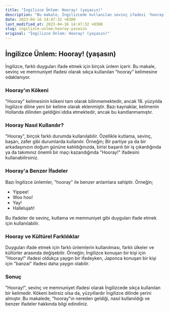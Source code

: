 ```yaml
---
title: "İngilizce Ünlem: Hooray! (yaşasın)"
description: "Bu makale, İngilizcede kullanılan sevinç ifadesi 'hooray' hakkında bilgi sağlar. 'Hooray'ın kökeni, kullanımı ve benzer ifadeler hakkında bilgi edinin."
date: 2023-04-16 14:47:32 +0300
last_modified_at: 2023-04-16 14:47:32 +0300
slug: ingilizce-unlem-hooray-yasasin
original: "İngilizce Ünlem: Hooray! (yaşasın)"
---
```

## İngilizce Ünlem: Hooray! (yaşasın)

İngilizce, farklı duyguları ifade etmek için birçok ünlem içerir. Bu makale, sevinç ve memnuniyet ifadesi olarak sıkça kullanılan "hooray" kelimesine odaklanıyor.

### Hooray'ın Kökeni

"Hooray" kelimesinin kökeni tam olarak bilinmemektedir, ancak 18. yüzyılda İngilizce diline yeni bir kelime olarak eklenmiştir. Bazı kaynaklar, kelimenin Hollanda dilinden geldiğini iddia etmektedir, ancak bu kanıtlanmamıştır.

### Hooray Nasıl Kullanılır?

"Hooray", birçok farklı durumda kullanılabilir. Özellikle kutlama, sevinç, başarı, zafer gibi durumlarda kullanılır. Örneğin; Bir partiye ya da bir arkadaşınızın doğum gününe katıldığınızda, birisi başarılı bir iş çıkardığında ya da takımınız önemli bir maçı kazandığında "Hooray!" ifadesini kullanabilirsiniz.

### Hooray'a Benzer İfadeler

Bazı İngilizce ünlemler, "hooray" ile benzer anlamlara sahiptir. Örneğin;

- Yippee!
- Woo hoo!
- Yay!
- Hallelujah!

Bu ifadeler de sevinç, kutlama ve memnuniyet gibi duyguları ifade etmek için kullanılabilir.

### Hooray ve Kültürel Farklılıklar

Duyguları ifade etmek için farklı ünlemlerin kullanılması, farklı ülkeler ve kültürler arasında değişebilir. Örneğin; İngilizce konuşan bir kişi için "Hooray!" ifadesi oldukça yaygın bir ifadeyken, Japonca konuşan bir kişi için "banzai" ifadesi daha yaygın olabilir.

### Sonuç

"Hooray!", sevinç ve memnuniyet ifadesi olarak İngilizcede sıkça kullanılan bir kelimedir. Kökeni belirsiz olsa da, yüzyıllardır İngilizce dilinde yerini almıştır. Bu makalede, "hooray"ın nereden geldiği, nasıl kullanıldığı ve benzer ifadeler hakkında bilgi edindiniz.